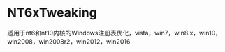 # NT6xTweaking
适用于nt6和nt10内核的Windows注册表优化，vista，win7，win8.x，win10，win2008，win2008r2，win2012，win2016
